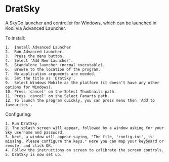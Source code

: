 # DratSky
A SkyGo launcher and controller for Windows, which can be launched in Kodi via Advanced Launcher.

To install:

    1.  Install Advanced Launcher
    2.  Run Advanced Launcher.
    3.  Press the menu button.
    4.  Select 'Add New Launcher'.
    5.  Standalone launcher (normal executable).
    6.  Browse to the location of the program.
    7.  No application arguments are needed.
    8.  Set the title as 'DratSky'.
    9.  Select Windows Mobile as the platform (it doesn't have any other options for Windows).
    10. Press 'cancel' on the Select Thumbnails path.
    11. Press 'cancel' on the Select Fanarts path.
    12. To launch the program quickly, you can press menu then 'Add to favourites'.


Configuring:

    1. Run DratSky.
    2. The splash screen will appear, followed by a window asking for your Sky username and password.
    3. Next, a window will appear saying, "The file, 'config.ini', is missing. Please configure the keys." Here you can map your keyboard or remote, and click OK.
    4. Follow the instructions on screen to calibrate the screen controls.
    5. DratSky is now set up.

